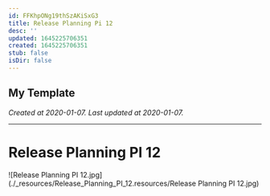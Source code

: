 ```yaml
---
id: FFKhpONg19thSzAKiSxG3
title: Release Planning Pi 12
desc: ''
updated: 1645225706351
created: 1645225706351
stub: false
isDir: false
---
```

My Template
---

_Created at 2020-01-07._
_Last updated at 2020-01-07._




---

# Release Planning PI 12


![Release Planning PI 12.jpg](./_resources/Release_Planning_PI_12.resources/Release Planning PI 12.jpg)

